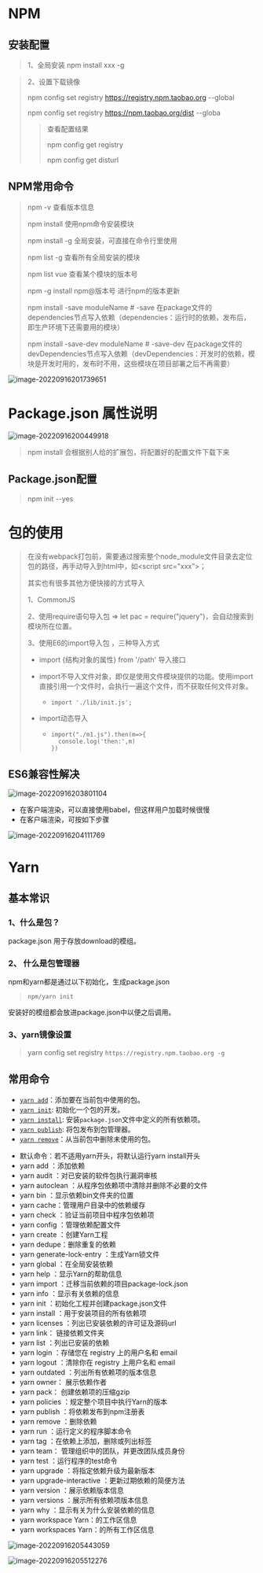 # NPM

## 安装配置

> 1、全局安装    npm install xxx -g

> 2、设置下载镜像  
>
> npm config set registry https://registry.npm.taobao.org --global 
>
> npm config set registry https://npm.taobao.org/dist --globa
>
> > 查看配置结果
> >
> > npm config get registry
> >
> > npm config get disturl



## NPM常用命令

> npm -v 查看版本信息
>
> npm install <Module Name>  使用npm命令安装模块
>
> npm install <Module Name>  -g 全局安装，可直接在命令行里使用
>
> npm list -g 查看所有全局安装的模块
>
> npm list vue 查看某个模块的版本号
>
> npm -g install npm@版本号  进行npm的版本更新
>
> npm install -save moduleName   # -save 在package文件的dependencies节点写入依赖（dependencies：运行时的依赖，发布后，即生产环境下还需要用的模块）
>
> npm install -save-dev moduleName # -save-dev 在package文件的devDependencies节点写入依赖（devDependencies：开发时的依赖，模块是开发时用的，发布时不用，这些模块在项目部署之后不再需要）

![image-20220916201739651](C:\Users\Samuel\AppData\Roaming\Typora\typora-user-images\image-20220916201739651.png)



# Package.json 属性说明

 ![image-20220916200449918](C:\Users\Samuel\AppData\Roaming\Typora\typora-user-images\image-20220916200449918.png)

> npm install 会根据别人给的扩展包，将配置好的配置文件下载下来



## Package.json配置

> npm init --yes



# 包的使用

> 在没有webpack打包前，需要通过搜索整个node_module文件目录去定位包的路径，再手动导入到html中，如<script src="xxx”>；
>
> 其实也有很多其他方便快接的方式导入
>
> 1、CommonJS
>
> 2、使用require语句导入包  =>   let pac = require("jquery")，会自动搜索到模块所在位置。
>
> 3、使用E6的import导入包  ，三种导入方式
>
> * import {结构对象的属性} from '/path'       导入接口
>
> * import不导入文件对象，即仅是使用文件模块提供的功能。使用import直接引用一个文件时，会执行一遍这个文件，而不获取任何文件对象。
>
>   * `import './lib/init.js';`
>
> * import动态导入
>
>   * ```
>     import("./m1.js").then(m=>{
>       console.log('then:',m)
>     })
>     ```





## ES6兼容性解决

![image-20220916203801104](C:\Users\Samuel\AppData\Roaming\Typora\typora-user-images\image-20220916203801104.png)





* 在客户端渲染，可以直接使用babel，但这样用户加载时候很慢
* 在客户端渲染，可按如下步骤

![image-20220916204111769](C:\Users\Samuel\AppData\Roaming\Typora\typora-user-images\image-20220916204111769.png)







# Yarn

## 基本常识

### 1、什么是包？

   package.json 用于存放download的模组。



### 2、 什么是包管理器

npm和yarn都是通过以下初始化，生成package.json

>  `npm/yarn init`

安装好的模组都会放进package.json中以便之后调用。



### 3、yarn镜像设置

> yarn config set registry `https://registry.npm.taobao.org -g`





## 常用命令

- [`yarn add`](https://classic.yarnpkg.com/en/docs/cli/add)：添加要在当前包中使用的包。
- [`yarn init`](https://classic.yarnpkg.com/en/docs/cli/init): 初始化一个包的开发。
- [`yarn install`](https://classic.yarnpkg.com/en/docs/cli/install): 安装`package.json`文件中定义的所有依赖项。
- [`yarn publish`](https://classic.yarnpkg.com/en/docs/cli/publish): 将包发布到包管理器。
- [`yarn remove`](https://classic.yarnpkg.com/en/docs/cli/remove)：从当前包中删除未使用的包。

* 默认命令：若不适用yarn开头，将默认运行yarn install开头
* yarn add ：添加依赖
* yarn audit ：对已安装的软件包执行漏洞审核
* yarn autoclean ：从程序包依赖项中清除并删除不必要的文件
* yarn bin ：显示依赖bin文件夹的位置
* yarn cache：管理用户目录中的依赖缓存
* yarn check ：验证当前项目中程序包依赖项
* yarn config ：管理依赖配置文件
* yarn create ：创建Yarn工程
* yarn dedupe：删除重复的依赖
* yarn generate-lock-entry ：生成Yarn锁文件
* yarn global ：在全局安装依赖
* yarn help ：显示Yarn的帮助信息
* yarn import ：迁移当前依赖的项目package-lock.json
* yarn info ：显示有关依赖的信息
* yarn init ：初始化工程并创建package.json文件
* yarn install ：用于安装项目的所有依赖项
* yarn licenses ：列出已安装依赖的许可证及源码url
* yarn link： 链接依赖文件夹
* yarn list ：列出已安装的依赖
* yarn login ：存储您在 registry 上的用户名和 email
* yarn logout ：清除你在 registry 上用户名和 email
* yarn outdated ：列出所有依赖项的版本信息
* yarn owner： 展示依赖作者
* yarn pack： 创建依赖项的压缩gzip
* yarn policies ：规定整个项目中执行Yarn的版本
* yarn publish ：将依赖发布到npm注册表
* yarn remove ：删除依赖
* yarn run ：运行定义的程序脚本命令
* yarn tag ：在依赖上添加，删除或列出标签
* yarn team： 管理组织中的团队，并更改团队成员身份
* yarn test ：运行程序的test命令
* yarn upgrade ：将指定依赖升级为最新版本
* yarn upgrade-interactive ：更新过期依赖的简便方法
* yarn version ：展示依赖版本信息
* yarn versions ：展示所有依赖项版本信息
* yarn why ：显示有关为什么安装依赖的信息
* yarn workspace Yarn：的工作区信息
* yarn workspaces Yarn：的所有工作区信息
  

![image-20220916205443059](C:\Users\Samuel\AppData\Roaming\Typora\typora-user-images\image-20220916205443059.png)

![image-20220916205512276](C:\Users\Samuel\AppData\Roaming\Typora\typora-user-images\image-20220916205512276.png)